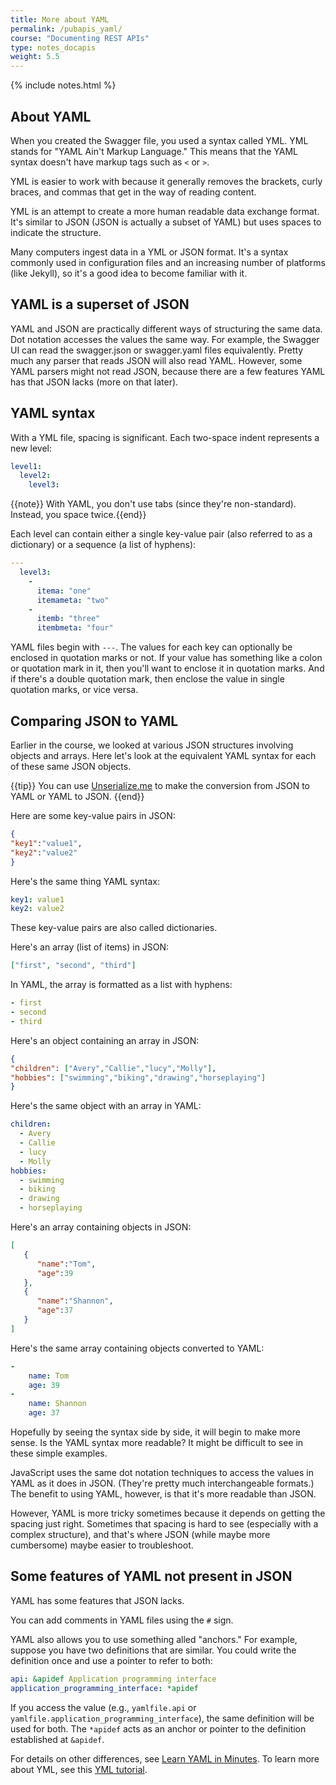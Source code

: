```yaml
---
title: More about YAML
permalink: /pubapis_yaml/
course: "Documenting REST APIs"
type: notes_docapis
weight: 5.5
---
```

{% include notes.html %}

## About YAML

When you created the Swagger file, you used a syntax called YML. YML stands for "YAML Ain't Markup Language." This means that the YAML syntax doesn't have markup tags such as `<` or `>`.
 
YML is easier to work with because it generally removes the brackets, curly braces, and commas that get in the way of reading content. 

YML is an attempt to create a more human readable data exchange format. It's similar to JSON (JSON is actually a subset of YAML) but uses spaces to indicate the structure. 

Many computers ingest data in a YML or JSON format. It's a syntax commonly used in configuration files and an increasing number of platforms (like Jekyll), so it's a good idea to become familiar with it.

## YAML is a superset of JSON

YAML and JSON are practically different ways of structuring the same data. Dot notation accesses the values the same way. For example, the Swagger UI can read the swagger.json or swagger.yaml files equivalently. Pretty much any parser that reads JSON will also read YAML. However, some YAML parsers might not read JSON, because there are a few features YAML has that JSON lacks (more on that later).

## YAML syntax

With a YML file, spacing is significant. Each two-space indent represents a new level:

```yaml
level1:
  level2:
    level3:
```

{{note}} With YAML, you don't use tabs (since they're non-standard). Instead, you space twice.{{end}}

Each level can contain either a single key-value pair (also referred to as a dictionary) or a sequence (a list of hyphens):

```yaml
---
  level3: 
    - 
      itema: "one"
      itemameta: "two"
    - 
      itemb: "three"
      itembmeta: "four"
```

YAML files begin with `---`. The values for each key can optionally be enclosed in quotation marks or not. If your value has something like a colon or quotation mark in it, then you'll want to enclose it in quotation marks. And if there's a double quotation mark, then enclose the value in single quotation marks, or vice versa.

## Comparing JSON to YAML

Earlier in the course, we looked at various JSON structures involving objects and arrays. Here let's look at the equivalent YAML syntax for each of these same JSON objects. 

{{tip}} You can use <a href="http://www.unserialize.me/">Unserialize.me</a> to make the conversion from JSON to YAML or YAML to JSON. {{end}}

Here are some key-value pairs in JSON:

```json
{
"key1":"value1",
"key2":"value2"
}
```

Here's the same thing YAML syntax:

```yaml
key1: value1
key2: value2
```

These key-value pairs are also called dictionaries.

Here's an array (list of items) in JSON:

```json
["first", "second", "third"]
```

In YAML, the array is formatted as a list with hyphens:

```yaml
- first
- second
- third
```

Here's an object containing an array in JSON:

```json
{
"children": ["Avery","Callie","lucy","Molly"],
"hobbies": ["swimming","biking","drawing","horseplaying"]
}
```

Here's the same object with an array in YAML:

```yaml
children:
  - Avery
  - Callie
  - lucy
  - Molly
hobbies:
  - swimming
  - biking
  - drawing
  - horseplaying
```

Here's an array containing objects in JSON:

```json
[  
   {  
      "name":"Tom",
      "age":39
   },
   {  
      "name":"Shannon",
      "age":37
   }
]
```

Here's the same array containing objects converted to YAML:

```yaml
-
    name: Tom
    age: 39
-
    name: Shannon
    age: 37
```
   
Hopefully by seeing the syntax side by side, it will begin to make more sense. Is the YAML syntax more readable? It might be difficult to see in these simple examples.

JavaScript uses the same dot notation techniques to access the values in YAML as it does in JSON. (They're pretty much interchangeable formats.) The benefit to using YAML, however, is that it's more readable than JSON. 

However, YAML is more tricky sometimes because it depends on getting the spacing just right. Sometimes that spacing is hard to see (especially with a complex structure), and that's where JSON (while maybe more cumbersome) maybe easier to troubleshoot.

## Some features of YAML not present in JSON

YAML has some features that JSON lacks. 

You can add comments in YAML files using the `#` sign. 

YAML also allows you to use something alled "anchors." For example, suppose you have two definitions that are similar. You could write the definition once and use a pointer to refer to both:

```yaml
api: &apidef Application programming interface
application_programming_interface: *apidef
```

If you access the value (e.g., `yamlfile.api` or `yamlfile.application_programming_interface`), the same definition will be used for both. The `*apidef` acts as an anchor or pointer to the definition established at `&apidef`.

For details on other differences, see [Learn YAML in Minutes](http://learnxinyminutes.com/docs/yaml/).
To learn more about YML, see this [YML tutorial](http://rhnh.net/2011/01/31/yaml-tutorial). 

